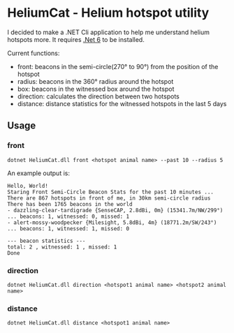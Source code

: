 # HeliumCat - Helium hotspot utility

I decided to make a .NET Cli application to help me understand helium hotspots more.
It requires [.Net 6](https://dotnet.microsoft.com/en-us/download/dotnet/6.0) to be installed.

Current functions:
* front: beacons in the semi-circle(270° to 90°) from the position of the hotspot
* radius: beacons in the 360° radius around the hotspot
* box: beacons in the witnessed box around the hotspot
* direction: calculates the direction between two hotspots
* distance: distance statistics for the witnessed hotspots in the last 5 days 

## Usage

### front
```
dotnet HeliumCat.dll front <hotspot animal name> --past 10 --radius 5
```
An example output is:
```
Hello, World!
Staring Front Semi-Circle Beacon Stats for the past 10 minutes ...
There are 867 hotspots in front of me, in 30km semi-circle radius
There has been 1765 beacons in the world
- dazzling-clear-tardigrade {SenseCAP, 2.8dBi, 0m} (15341.7m/NW/299°) ... beacons: 1, witnessed: 0, missed: 1
- alert-mossy-woodpecker {Milesight, 5.8dBi, 4m} (18771.2m/SW/243°) ... beacons: 1, witnessed: 1, missed: 0

--- beacon statistics ---
total: 2 , witnessed: 1 , missed: 1
Done
```

### direction
```
dotnet HeliumCat.dll direction <hotspot1 animal name> <hotspot2 animal name>
```

### distance
```
dotnet HeliumCat.dll distance <hotspot1 animal name>
```